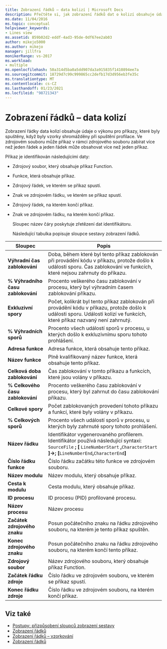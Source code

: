 ```yaml
---
title: Zobrazení řádků – data kolizí | Microsoft Docs
description: Přečtěte si, jak zobrazení řádků dat o kolizí obsahuje údaje o výkonu pro příkazy, které byly spuštěny, když byly vzorky shromážděny při spuštění profilace.
ms.date: 11/04/2016
ms.topic: conceptual
helpviewer_keywords:
- Lines view
ms.assetid: 859b02d2-eddf-4ad3-95de-0df67ee2ab03
author: mikejo5000
ms.author: mikejo
manager: jillfra
monikerRange: vs-2017
ms.workload:
- multiple
ms.openlocfilehash: 50a314d5ba0a5dd907da3a915835f1410894ee7a
ms.sourcegitcommit: 18729d7c99c999865cc2defb17d3d956eb3fe35c
ms.translationtype: MT
ms.contentlocale: cs-CZ
ms.lasthandoff: 01/23/2021
ms.locfileid: "98721343"
---
```

# <a name="lines-view---contention-data"></a>Zobrazení řádků – data kolizí
Zobrazení řádky data kolizí obsahuje údaje o výkonu pro příkazy, které byly spuštěny, když byly vzorky shromážděny při spuštění profilace. Ve zdrojovém souboru může příkaz v rámci zdrojového souboru zabírat více než jeden řádek a jeden řádek může obsahovat více než jeden příkaz.

 Příkaz je identifikován následujícími daty:

- Zdrojový soubor, který obsahuje příkaz Function.

- Funkce, která obsahuje příkaz.

- Zdrojový řádek, ve kterém se příkaz spustí.

- Znak ve zdrojovém řádku, ve kterém se příkaz spustí.

- Zdrojový řádek, na kterém končí příkaz.

- Znak ve zdrojovém řádku, na kterém končí příkaz.

  Sloupec název čáry poskytuje zřetězení dat identifikátoru.

  Následující tabulka popisuje sloupce sestavy zobrazení řádků.

|Sloupec|Popis|
|------------|-----------------|
|**Výhradní čas zablokování**|Doba, během které byl tento příkaz zablokován při provádění kódu v příkazu, protože došlo k události sporu. Čas zablokování ve funkcích, které nejsou zahrnuty do příkazu.|
|**% Výhradního času zablokování**|Procento veškerého času zablokování v procesu, který byl výhradním časem zablokování příkazu.|
|**Exkluzivní spory**|Počet, kolikrát byl tento příkaz zablokován při provádění kódu v příkazu, protože došlo k události sporu. Události kolizí ve funkcích, které příkaz nazvaný není zahrnutý.|
|**% Výhradních sporů**|Procento všech událostí sporů v procesu, u kterých došlo k exkluzivnímu sporu tohoto prohlášení.|
|**Adresa funkce**|Adresa funkce, která obsahuje tento příkaz.|
|**Název funkce**|Plně kvalifikovaný název funkce, která obsahuje tento příkaz.|
|**Celková doba zablokování**|Čas zablokování v tomto příkazu a funkcích, které jsou volány v příkazu.|
|**% Celkového času zablokování**|Procento veškerého času zablokování v procesu, který byl zahrnut do času zablokování příkazu.|
|**Celkové spory**|Počet zablokovaných provedení tohoto příkazu a funkcí, které byly volány v příkazu.|
|**% Celkových sporů**|Procento všech událostí sporů v procesu, u kterých byly zahrnuté spory tohoto prohlášení.|
|**Název řádku**|Identifikátor vygenerovaného profilerem. Identifikátor používá následující syntaxi: `SourceFile` **; [** `LineNumberStart` **,**`CharacterStart` **]->; [**`LineNumberEnd`**,**`CharacterEnd`**]**|
|**Číslo řádku funkce**|Číslo řádku začátku této funkce ve zdrojovém souboru.|
|**Název modulu**|Název modulu, který obsahuje příkaz.|
|**Cesta k modulu**|Cesta modulu, který obsahuje příkaz.|
|**ID procesu**|ID procesu (PID) profilované procesu.|
|**Název procesu**|Název procesu|
|**Začátek zdrojového znaku**|Posun počátečního znaku na řádku zdrojového souboru, na kterém je tento příkaz spuštěn.|
|**Konec zdrojového znaku**|Posun počátečního znaku na řádku zdrojového souboru, na kterém končí tento příkaz.|
|**Zdrojový soubor**|Název zdrojového souboru, který obsahuje příkaz Function.|
|**Začátek řádku zdroje**|Číslo řádku ve zdrojovém souboru, ve kterém se příkaz spustí.|
|**Konec řádku zdroje**|Číslo řádku ve zdrojovém souboru, na kterém končí příkaz.|

## <a name="see-also"></a>Viz také
- [Postupy: přizpůsobení sloupců zobrazení sestavy](../profiling/how-to-customize-report-view-columns.md)
- [Zobrazení řádků](../profiling/lines-view.md)
- [Zobrazení řádků – vzorkování](../profiling/lines-view-dotnet-memory-sampling-data.md)
- [Zobrazení řádků](../profiling/lines-view-sampling-data.md)
